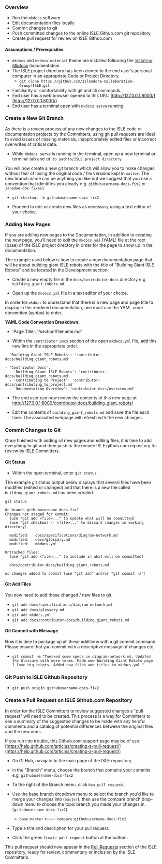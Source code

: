 <!--- PAGE_TITLE --->

### Overview
* Run the `mkdocs` software
* Edit documentation files locally
* Commit changes to git
* Push committed changes to the online ISLE Github.com git repository
* Create pull request for review on ISLE Github.com

#### Assumptions / Prerequisites

* `mkdocs` and `mkdocs-material` theme are installed following the [Installing Mkdocs](../contributor-docs/mkdocs.md) documentation.
* The ISLE project directory has been cloned to the end user's personal computer in an appropriate Code or Project Directory.
   * `git clone https://github.com/Islandora-Collaboration-Group/ISLE.git`
* Familiarity or comfortability with git and cli commands.
* End user has a web browser opened to this URL: [http://127.0.0.1:8000/](http://127.0.0.1:8000/)
* End user has a terminal open with `mkdocs serve` running.

### Create a New Git Branch

As there is a review process of any new changes to the ISLE code or documentation projects by the Committers, using git pull requests are ideal to avoid issues of missing materials, inappropriately edited files or incorrect overwrites of critical data.

* While `mkdocs serve` is running in the terminal, open up a new terminal or terminal tab and `cd to pathto/ISLE project directory`

You will now create a new git branch which will allow you to make changes without fear of losing the original code / file versions kept in `master`. The new branch name can be anything you like but we suggest that you use a convention that identifies you clearly e.g. `githubusername-docs-fix2` or `janedoe-doc-fixes1`

* `git checkout -b githubusername-docs-fix2`

* Proceed to edit or create new files as necessary using a text editor of your choice.

### Adding New Pages
If you are adding new pages to the Documentation, in addition to creating the new page, you'll need to edit the `mkdocs.yml` (YAML) file at the root (base) of the ISLE project directory in order for the page to show up in the documentation.

The example used below is how to create a new documentation page that will be about building giant ISLE robots with the title of "Building Giant ISLE Robots" and be located in the Development section.

* Create a new empty file in the `docs/contributor-docs` directory e.g. `building_giant_robots.md`

* Open up the `mkdocs.yml` file in a text editor of your choice.

In order for `mkdocs` to understand that there is a new page and page title to display in the rendered documentation, one must use the YAML code convention (syntax) to enter.

**YAML Code Convention Breakdown:**

- 'Page Title': '/section/filename.md'

* Within the `Contributor Docs` section of the open `mkdocs.yml` file, add this new line in the appropriate order.

`- 'Building Giant ISLE Robots': 'contributor-docs/building_giant_robots.md'`

```
- 'Contributor Docs':
  - 'Building Giant ISLE Robots': 'contributor-docs/building_giant_robots.md'
  - 'Contributing to Project': 'contributor-docs/contributing_to_project.md'
  - 'Documentation Overview': 'contributor-docs/overview.md'
```

* The end user can now review the contents of this new page at http://127.0.0.1:8000/contributor-docs/building_giant_robots/

* Edit the contents of `building_giant_robots.md` and save the file each time. The associated webpage will refresh with the new changes.

### Commit Changes to Git

Once finished with adding all new pages and editing files, it is time to add everything to git and then push to the remote ISLE github.com repository for review by ISLE Committers.

#### Git Status
* Within the open terminal, enter `git status`

The example git status output below displays that several files have been modified (edited or changed) and that there is a new file called `building_giant_robots.md` has been created.

```
git status

On branch githubusername-docs-fix2
Changes not staged for commit:
  (use "git add <file>..." to update what will be committed)
  (use "git checkout -- <file>..." to discard changes in working directory)

  modified:   docs/specifications/diagram-network.md
  modified:   docs/glossary.md
  modified:   mkdocs.yml

Untracked files:
  (use "git add <file>..." to include in what will be committed)

  docs/contributor-docs/building_giant_robots.md

no changes added to commit (use "git add" and/or "git commit -a")
```
####  Git Add Files

You now need to add these changed / new files to git.

* `git add docs/specifications/diagram-network.md`
* `git add docs/glossary.md`
* `git add mkdocs.yml`
* `git add docs/contributor-docs/building_giant_robots.md`

####  Git Commit with Message

Now it is time to package up all these additions with a git commit command. Please ensure that you commit with a descriptive message of changes etc.

* `git commit -m "Tweaked some specs in diagram-network.md. Updated the Glossary with more terms. Made new Building Giant Robots page. I love big robots. Added new files and titles to mkdocs.yml "`

###  Git Push to ISLE Github Repository

* `git push origin githubusername-docs-fix2`

### Create a Pull Request on ISLE Github.com Repository

In order for the ISLE Committers to review suggested changes a "pull request" will need to be created. This process is a way for Committers to see a summary of the suggested changes to be made with any helpful comments and a catalog of potential differences between the original files and the new ones.

If you run into trouble, this Github.com support page may be of use: [https://help.github.com/articles/creating-a-pull-request/](https://help.github.com/articles/creating-a-pull-request/)

* On GitHub, navigate to the main page of the ISLE repository.

* In the "Branch" menu, choose the branch that contains your commits e.g. `githubusername-docs-fix2`

* To the right of the Branch menu, click `New pull request`.

* Use the base branch dropdown menu to select the branch you'd like to merge your changes into (`master`), then use the compare branch drop-down menu to choose the topic branch you made your changes in.(`githubusername-docs-fix2`)

  * `base:master` <--- `compare:githubusername-docs-fix2`

* Type a title and description for your pull request.

* Click the green `Create pull request` button at the bottom.

This pull request should now appear in the [Pull Requests](https://github.com/Islandora-Collaboration-Group/ISLE/pulls) section of the ISLE repository, ready for review, commentary or inclusion by the ISLE Committers.
